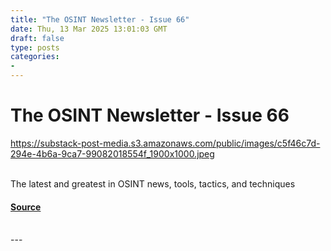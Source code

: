 ```yaml
---
title: "The OSINT Newsletter - Issue 66"
date: Thu, 13 Mar 2025 13:01:03 GMT
draft: false
type: posts
categories: 
- 
---
```

# The OSINT Newsletter - Issue 66
https://substack-post-media.s3.amazonaws.com/public/images/c5f46c7d-294e-4b6a-9ca7-99082018554f_1900x1000.jpeg
<br/>

<br/>
The latest and greatest in OSINT news, tools, tactics, and techniques

#### [Source](https://osintnewsletter.com/p/66)

<br/>
---

